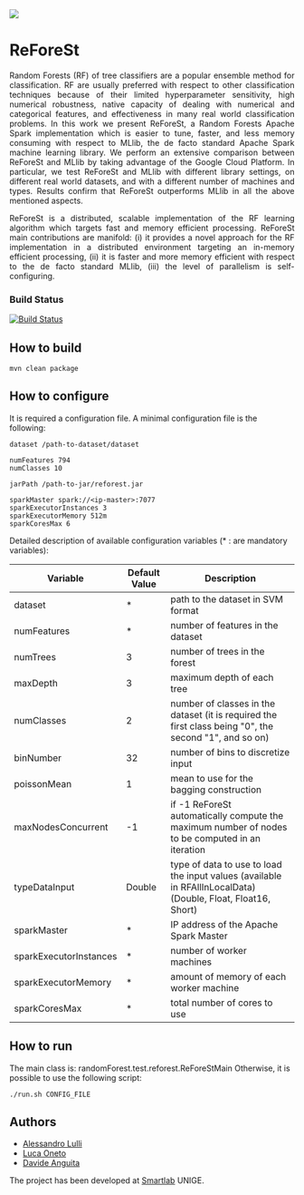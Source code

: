 <img src="https://raw.githubusercontent.com/alessandrolulli/reforest/master/_includes/logo.png">

# ReForeSt

<p style="text-align: justify;">
Random Forests (RF) of tree classifiers are a popular ensemble method for classification. RF are usually preferred with respect to other classification techniques because of their limited hyperparameter sensitivity, high numerical robustness, native capacity of dealing with numerical and categorical features, and effectiveness in many real world classification problems. In this work we present ReForeSt, a Random Forests Apache Spark implementation which is easier to tune, faster, and less memory consuming with respect to MLlib, the de facto standard Apache Spark machine learning library. We perform an extensive comparison between ReForeSt and MLlib by taking advantage of the Google Cloud Platform. In particular, we test ReForeSt and MLlib with different library settings, on different real world datasets, and with a different number of machines and types. Results confirm that ReForeSt outperforms MLlib in all the above mentioned aspects.
 </p>
 <p style="text-align: justify;">
ReForeSt is a distributed, scalable implementation of the RF learning algorithm which targets fast and memory efficient processing. ReForeSt main contributions are manifold: (i) it provides a novel approach for the RF implementation in a distributed environment targeting an in-memory efficient processing, (ii) it is faster and more memory efficient with respect to the de facto standard MLlib, (iii) the level of parallelism is self-configuring.
 </p>
 
### Build Status
[![Build Status](https://travis-ci.org/alessandrolulli/reforest.svg?branch=master)](https://travis-ci.org/alessandrolulli/reforest)
 


## How to build

```
mvn clean package
```

## How to configure
It is required a configuration file.
A minimal configuration file is the following:

```
dataset /path-to-dataset/dataset

numFeatures 794
numClasses 10

jarPath /path-to-jar/reforest.jar

sparkMaster spark://<ip-master>:7077
sparkExecutorInstances 3
sparkExecutorMemory 512m
sparkCoresMax 6
```

Detailed description of available configuration variables (* : are mandatory variables):

| Variable | Default Value | Description |
| --- | --- | --- |
| dataset | * | path to the dataset in SVM format |
| numFeatures | * | number of features in the dataset |
| numTrees | 3 | number of trees in the forest  |
| maxDepth | 3 | maximum depth of each tree |
| numClasses | 2 | number of classes in the dataset (it is required the first class being "0", the second "1", and so on) |
| binNumber | 32 | number of bins to discretize input |
| poissonMean | 1 | mean to use for the bagging construction |
| maxNodesConcurrent | -1 | if -1 ReForeSt automatically compute the maximum number of nodes to be computed in an iteration |
| typeDataInput | Double | type of data to use to load the input values (available in RFAllInLocalData) (Double, Float, Float16, Short) |
| sparkMaster | * | IP address of the Apache Spark Master |
| sparkExecutorInstances | * | number of worker machines |
| sparkExecutorMemory | * | amount of memory of each worker machine |
| sparkCoresMax | * | total number of cores to use |


## How to run

The main class is: randomForest.test.reforest.ReForeStMain
Otherwise, it is possible to use the following script:

```
./run.sh CONFIG_FILE
```
## Authors
* <a href="http://for.unipi.it/alessandro_lulli/">Alessandro Lulli</a>
* <a href="http://www.lucaoneto.com">Luca Oneto</a>
* <a href="http://www.dibris.unige.it/anguita-davide">Davide Anguita</a>

The project has been developed at <a href="https://sites.google.com/site/smartlabdibrisunige/">Smartlab</a> UNIGE.

